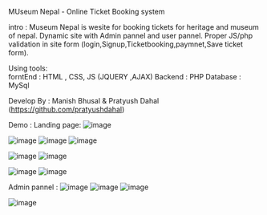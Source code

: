 MUseum Nepal  - Online Ticket Booking system 

intro : Museum Nepal is  wesite for booking tickets for heritage and museum  of nepal.
        Dynamic site with Admin pannel and user pannel. Proper JS/php validation in site form (login,Signup,Ticketbooking,paymnet,Save ticket form).
       

Using tools:  
       forntEnd : HTML , CSS, JS (JQUERY ,AJAX)
       Backend  : PHP
       Database : MySql
 
 
 Develop By :   Manish Bhusal & Pratyush Dahal  (https://github.com/pratyushdahal)

  Demo :
  Landing page:
  ![image](https://user-images.githubusercontent.com/69428947/184124523-1bc8dc4a-2155-4846-a57d-88caee496c55.png)

![image](https://user-images.githubusercontent.com/69428947/184125466-50831e77-5b2c-4fa6-9a0f-ca676b7e252e.png)
![image](https://user-images.githubusercontent.com/69428947/184125531-0759cd5f-8cf5-43d5-a8e9-52b54fd873a2.png)
![image](https://user-images.githubusercontent.com/69428947/184126029-f109a1c8-3f95-49a6-9a0d-4e2d78cf9533.png)

![image](https://user-images.githubusercontent.com/69428947/184123359-5072e5ca-9f83-43a2-8c36-58542a02852a.png)
![image](https://user-images.githubusercontent.com/69428947/184123453-61bcf53e-917a-480a-9463-28cbf558d441.png)

![image](https://user-images.githubusercontent.com/69428947/184123601-9ceeb732-bf5f-42d4-9a69-84c2a1d8e611.png)
![image](https://user-images.githubusercontent.com/69428947/184123715-3d805b55-864a-407e-aef6-576b28bf86f8.png)

Admin pannel :
![image](https://user-images.githubusercontent.com/69428947/184124064-8d7eeacc-f49f-4a5d-bd33-11931bc2a4d1.png)
![image](https://user-images.githubusercontent.com/69428947/184124163-6110fb05-d6eb-4d8f-aa73-485872cb3a08.png)
![image](https://user-images.githubusercontent.com/69428947/184124381-f7586925-cf16-4593-8196-70b221e2611e.png)

![image](https://user-images.githubusercontent.com/69428947/184124444-7efefc06-a0b6-4b59-ab11-fbc3d5588e44.png)

